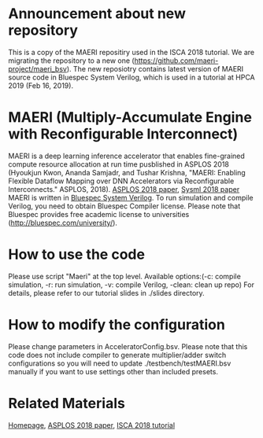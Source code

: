# Announcement about new repository
This is a copy of the MAERI repositiry used in the ISCA 2018 tutorial. We are migrating the repository to a new one (https://github.com/maeri-project/maeri_bsv). The new reposiotry contains latest version of MAERI source code in Bluespec System Verilog, which is used in a tutorial at HPCA 2019 (Feb 16, 2019).

# MAERI (Multiply-Accumulate Engine with Reconfigurable Interconnect)
MAERI is a deep learning inference accelerator that enables fine-grained compute resource allocation at run time pusblished in ASPLOS 2018 (Hyoukjun Kwon, Ananda Samjadr, and Tushar Krishna, "MAERI: Enabling Flexible Dataflow Mapping over DNN Accelerators via Reconfigurable Interconnects." ASPLOS, 2018). [ASPLOS 2018 paper](https://hyoukjunblog.files.wordpress.com/2018/01/maeri_asplos20181.pdf), [Sysml 2018 paper](https://hyoukjunblog.files.wordpress.com/2018/02/maer_sysml.pdf) MAERI is written in [Bluespec System Verilog](http://bluespec.com). To run simulation and compile Verilog, you need to obtain Bluespec Compiler license. Please note that Bluespec provides free academic license to universities (http://bluespec.com/university/).
# How to use the code
Please use script "Maeri" at the top level. Available options:(-c: compile simulation, -r: run simulation, -v: compile Verilog, -clean: clean up repo) For details, please refer to our tutorial slides in ./slides directory.
# How to modify the configuration
Please change parameters in AcceleratorConfig.bsv. Please note that this code does not include compiler to generate multiplier/adder switch configurations so you will need to update ./testbench/testMAERI.bsv manually if you want to use settings other than included presets.
# Related Materials
[Homepage](http://synergy.ece.gatech.edu/tools/maeri/), [ASPLOS 2018 paper](https://hyoukjunblog.files.wordpress.com/2018/01/maeri_asplos20181.pdf), [ISCA 2018 tutorial](http://synergy.ece.gatech.edu/tools/maeri/maeri_tutorial_isca2018/)

